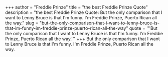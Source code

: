 +++
author = "Freddie Prinze"
title = "the best Freddie Prinze Quote"
description = "the best Freddie Prinze Quote: But the only comparison that I want to Lenny Bruce is that I'm funny. I'm Freddie Prinze, Puerto Rican all the way."
slug = "but-the-only-comparison-that-i-want-to-lenny-bruce-is-that-im-funny-im-freddie-prinze-puerto-rican-all-the-way"
quote = '''But the only comparison that I want to Lenny Bruce is that I'm funny. I'm Freddie Prinze, Puerto Rican all the way.'''
+++
But the only comparison that I want to Lenny Bruce is that I'm funny. I'm Freddie Prinze, Puerto Rican all the way.
